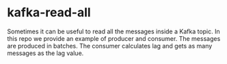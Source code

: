 # kafka-read-all

Sometimes it can be useful to read all the messages inside a Kafka topic. In this repo we provide an example of producer and consumer. The messages are produced in batches. The consumer calculates lag and gets as many messages as the lag value.